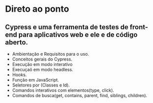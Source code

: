 # Direto ao ponto 

## Cypress e uma ferramenta de testes de  front-end para aplicativos web e ele e de código aberto.


 - Ambientação e Requisitos para o uso.
 - Conceitos gerais do Cypress.
 - Execução em modo interativo
 - Execuçaõ em modo headless.
 - Hooks.
 - Função em JavaScript.
 - Seletores por (Classes e Id).
 - Comandos interativos com elementos(type, click).
 - Comandos de busca(get, contains, parent, find, siblings, children).

 

